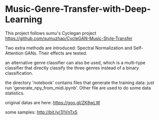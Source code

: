# Music-Genre-Transfer-with-Deep-Learning

This project follows sumu's Cyclegan project https://github.com/sumuzhao/CycleGAN-Music-Style-Transfer

Two extra methods are introduced: Spectral Normalization and Self-Attention GANs. Their effects are tested.

an alternative genre classifier can also be used, which is a multi-type classifier that directly classify the three genres instead of a binary classification.

the directory 'notebook' contains files that generate the training data: just run 'generate_npy_from_midi.ipynb'. Other file are used to do some data statistics.

original datas are here: https://goo.gl/ZK8wLW

some samples: http://bit.ly/31VnTxS
